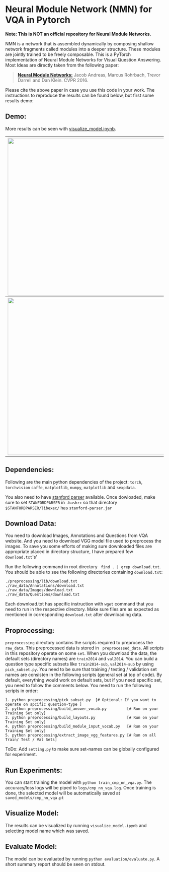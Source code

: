 Neural Module Network (NMN) for VQA in Pytorch
===================

**Note: This is NOT an official repository for Neural Module Networks.**

NMN is a network that is assembled dynamically by composing shallow network fragments called modules into a deeper structure. These modules are jointly trained to be freely composable. This is a PyTorch implementation of Neural Module Networks for Visual Question Answering. Most Ideas are directly taken from the following paper:


> **[Neural Module Networks:](http://arxiv.org/abs/1511.02799)** Jacob Andreas, Marcus Rohrbach, Trevor Darrell and Dan Klein. CVPR 2016.

Please cite the above paper in case you use this code in your work. The instructions to reproduce the results can be found below, but first some results demo:

Demo:
-----

More results can be seen with [visualize_model.ipynb]( https://github.com/HarshTrivedi/nmn-pytorch/blob/master/visualize_model.ipynb ).



<img src="https://raw.githubusercontent.com/HarshTrivedi/nmn-pytorch/master/README-Images/demo1.png" width="500">  | <img src="https://raw.githubusercontent.com/HarshTrivedi/nmn-pytorch/master/README-Images/demo2.png" width="500">
:------------------------------------------:|:-----------------------------------------:
<img src="https://raw.githubusercontent.com/HarshTrivedi/nmn-pytorch/master/README-Images/demo3.png" width="500">  | <img src="https://raw.githubusercontent.com/HarshTrivedi/nmn-pytorch/master/README-Images/demo4.png" width="500">

Dependencies:
--------------

Following are the main python dependencies of the project: ``` torch ```, ```torchvision``` ``` caffe ```, ```matplotlib```, ```numpy```, ```matplotlib``` and ```sexpdata```.

You also need to have [stanford parser](https://nlp.stanford.edu/software/lex-parser.shtml) available. Once dowloaded, make sure to set ```STANFORDPARSER``` in ```.bashrc``` so that directory ```$STANFORDPARSER/libexec/``` has ```stanford-parser.jar``` 



Download Data:
--------------

You need to download Images, Annotations and Questions from VQA website. And you need to download VGG model file used to preprocess the images. To save you some efforts of making sure downloaded files are appropriate placed in directory structure, I have prepared few ```download.txt```'s'

Run the following command in root directory ``` find . | grep download.txt```. You should be able to see the following directories containing ```download.txt```:

```
./preprocessing/lib/download.txt
./raw_data/Annotations/download.txt
./raw_data/Images/download.txt
./raw_data/Questions/download.txt
```

Each download.txt has specific instruction with ```wget``` command that you need to run in the respective directory. Make sure files are as expected as mentioned in corresponding ```download.txt``` after downloading data.


Proprocessing:
-------------

```preprocessing``` directory contains the scripts required to preprocess the ```raw_data```. This preprocessed data is stored in ``` preprocessed_data```. All scripts in this repository operate on some `set`. When you download the data, the default sets (directory names) are ```train2014``` and ```val2014```. You can build a question type specific subsets like ```train2014-sub```, ```val2014-sub``` by using ``` pick_subset.py```. You need to be sure that training / testing / validation set names are consisten in the following scripts (general set at top of code). By default, everything would work on default sets, but if you need specific set, you need to follow the comments below. You need to run the following scripts in order:

```
1. python preprocessing/pick_subset.py 	[# Optional: If you want to operate on spcific question-type ]
2. python preprocessing/build_answer_vocab.py         [# Run on your Training Set only]
3. python preprocessing/build_layouts.py              [# Run on your Training Set only]
4. python preprocessing/build_module_input_vocab.py   [# Run on your Training Set only]
5. python preprocessing/extract_image_vgg_features.py [# Run on all Train/ Test / Val Sets]
```
ToDo:  Add ```setting.py``` to make sure set-names can be globally configured for experiment.


Run Experiments:
---------------

You can start training the model with ```python train_cmp_nn_vqa.py```. 
The accuracy/loss logs will be piped to ```logs/cmp_nn_vqa.log```. 
Once training is done, the selected model will be automatically saved at ```saved_models/cmp_nn_vqa.pt```


Visualize Model:
------------------

The results can be visualized by running ```visualize_model.ipynb``` and selecting model name which was saved.


Evaluate Model:
------------------

The model can be evaluated by running ```python evaluation/evaluate.py```. A short summary report should be seen on stdout.







